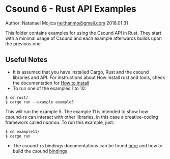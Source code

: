 # Csound 6 - Rust API Examples
Author: Natanael Mojica <neithanmo@gmail.com>
2018.01.31

This folder contains examples for using the Csound API in Rust. They start with a minimal usage of Csound and each example afterwards builds upon the previous one.
## Useful Notes

* It is assumed that you have installed Cargo, Rust and the csound libraries and API.
For instructions about How install rust and tools, check the documentation for [How to install](https://www.rust-lang.org/tools/install)
* To run one of the examples 1 to 10:
```
$ cd rust/
$ cargo run --example example5
```
This will run the example 5.
The example 11 is intended to show how csound-rs can interact with other libraries, in this case a creative-coding framework called *nannou*.
To run this example, just:
```
$ cd example11/
$ cargo run
```

* The csound-rs bindings documentations can be found [here](https://neithanmo.github.io/csound-rs/csound/)
and how to build the csound [bindings](https://crates.io/crates/csound)
